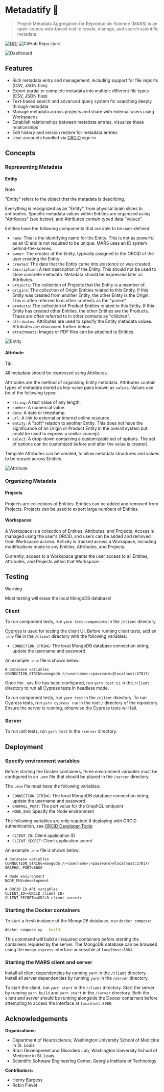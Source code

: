# Metadatify 🧪

> Project Metadata Aggregation for Reproducible Science (MARS) is an open-source web-based tool to create, manage, and search scientific metadata.

[![DOI](https://zenodo.org/badge/DOI/10.5281/zenodo.13946927.svg)](https://doi.org/10.5281/zenodo.13946927) ![GitHub Repo stars](https://img.shields.io/github/stars/Brain-Development-and-Disorders-Lab/mars?style=flat)

![Dashboard](website/src/img/Dashboard.png)

## Features

- Rich metadata entry and management, including support for file imports (CSV, JSON files)
- Export partial or complete metadata into multiple different file types (CSV, JSON files)
- Text-based search and advanced query system for searching deeply through metadata
- Manage metadata across projects and share with external users using Workspaces
- Establish relationships between metadata entries, visualize these relationships
- Edit history and version restore for metadata entries
- User accounts handled via [ORCiD](https://orcid.org) sign-in

## Concepts

### Representing Metadata

#### Entity

> [!NOTE]
> "Entity" refers to the object that the metadata is describing.

Everything is recognized as an "Entity", from physical brain slices to antibodies. Specific metadata values within Entities are organized using "Attributes" (see below), and Attributes contain typed data "Values".

Entities have the following components that are able to be user-defined:

- `name`: This is the identifying name for the Entity. This is not as powerful as an ID and is not required to be unique. MARS uses an ID system behind-the-scenes.
- `owner`: The creator of the Entity, typically assigned to the ORCiD of the user creating the Entity.
- `created`: The date that the Entity came into existence or was created.
- `description`: A text description of the Entity. This should not be used to store concrete metadata. Metadata should be expressed later as Attributes.
- `projects`: The collection of Projects that the Entity is a member of.
- `origins`: The collection of Origin Entities related to this Entity. If this Entity was created from another Entity, the other Entity is the Origin. This is often referred to in other contexts as the "parent".
- `products`: The collection of Product Entities related to this Entity. If this Entity has created other Entities, the other Entities are the Products. These are often referred to in other contexts as "children".
- `attributes`: Attributes are used to specify the Entity metadata values. Attributes are discussed further below.
- `attachments`: Images or PDF files can be attached to Entities.

![Entity](website/src/img/Entity.png)

#### Attribute

> [!TIP]
> All metadata should be expressed using Attributes.

Attributes are the method of organizing Entity metadata. Attributes contain types of metadata stored as key-value pairs known as `values`. Values can be of the following types:

- `string`: A text value of any length.
- `number`: A numerical value.
- `date`: A date or timestamp.
- `url`: A link to external or internal online resource.
- `entity`: A "soft" relation to another Entity. This does not have the significance of an Origin or Product Entity in the overall system but could be used to express a similar concept.
- `select`: A drop-down containing a customizable set of options. The set of options can be customized before and after the value is created.

Template Attributes can be created, to allow metadata structures and values to be reused across Entities.

![Attribute](website/src/img/Attribute.png)

### Organizing Metadata

#### Projects

Projects are collections of Entities. Entities can be added and removed from Projects. Projects can be used to export large numbers of Entities.

#### Workspaces

A Workspace is a collection of Entities, Attributes, and Projects. Access is managed using the user's ORCiD, and users can be added and removed from Workspace access. Activity is tracked across a Workspace, including modifications made to any Entities, Attributes, and Projects.

Currently, access to a Workspace grants the user access to all Entities, Attributes, and Projects within that Workspace.

## Testing

> [!WARNING]
> Most testing will erase the local MongoDB database!

### Client

To run component tests, run `yarn test:components` in the `/client` directory.

[Cypress](https://www.cypress.io/) is used for testing the client UI. Before running client tests, add an `.env` file in the `/client` directory with the following variables:

- `CONNECTION_STRING`: The local MongoDB database connection string, update the username and password.

An example `.env` file is shown below:

```Text
# Database variables
CONNECTION_STRING=mongodb://<username>:<password>@localhost:27017/
```

Once the `.env` file has been configured, run `yarn test:ui` in the `/client` directory to run all Cypress tests in headless mode.

To run component tests, run `yarn test` in the `/client` directory. To run Cypress tests, run `yarn cypress run` in the root `/` directory of the repository. Ensure the server is running, otherwise the Cypress tests will fail.

### Server

To run unit tests, run `yarn test` in the `/server` directory.

## Deployment

### Specify environment variables

Before starting the Docker containers, three environment variables must be configured in an `.env` file that should be placed in the `/server` directory.

The `.env` file must have the following variables:

- `CONNECTION_STRING`: The local MongoDB database connection string, update the username and password.
- `GRAPHQL_PORT`: The port value for the GraphQL endpoint
- `NODE_ENV`: Specify the Node environment

The following variables are only required if deploying with ORCiD authentication, see [ORCiD Developer Tools](https://orcid.org/developer-tools):

- `CLIENT_ID`: Client application ID
- `CLIENT_SECRET`: Client application secret

An example `.env` file is shown below:

```Text
# Database variables
CONNECTION_STRING=mongodb://<username>:<password>@localhost:27017/
GRAPHQL_PORT=8000

# Node environment
NODE_ENV=development

# ORCiD ID API variables
CLIENT_ID=<ORCiD client ID>
CLIENT_SECRET=<ORCiD client secret>
```

### Starting the Docker containers

To start a fresh instance of the MongoDB database, use `docker compose`:

```Bash
docker compose up --build
```

This command will build all required containers before starting the containers required by the server. The MongoDB database can be browsed using the `mongo-express` interface accessible at `localhost:8081`.

### Starting the MARS client and server

Install all client dependencies by running `yarn` in the `/client` directory. Install all server dependencies by running `yarn` in the `/server` directory.

To start the client, run `yarn start` in the `/client` directory. Start the server by running `yarn build` and `yarn start` in the `/server` directory. Both the client and server should be running alongside the Docker containers before attempting to access the interface at `localhost:8080`.

## Acknowledgements

**Organizations:**

- Department of Neuroscience, Washington University School of Medicine in St. Louis
- Brain Development and Disorders Lab, Washington University School of Medicine in St. Louis
- Scientific Software Engineering Center, Georgia Institute of Technology

**Contributors:**

- Henry Burgess
- Robin Fievet
